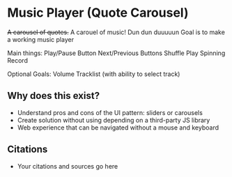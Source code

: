 # Music Player (Quote Carousel)

~~A carousel of quotes.~~
A carouel of music! Dun dun duuuuun
Goal is to make a working music player

Main things:
Play/Pause Button
Next/Previous Buttons
Shuffle Play
Spinning Record

Optional Goals:
Volume
Tracklist (with ability to select track)

## Why does this exist? 
- Understand pros and cons of the UI pattern: sliders or carousels
- Create solution without using depending on a third-party JS library
- Web experience that can be navigated without a mouse and keyboard

## Citations
- Your citations and sources go here
